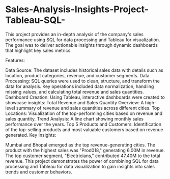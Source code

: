 # Sales-Analysis-Insights-Project-Tableau-SQL-

This project provides an in-depth analysis of the company's sales performance using SQL for data processing and Tableau for visualization. The goal was to deliver actionable insights through dynamic dashboards that highlight key sales metrics.

Features:

Data Source: The dataset includes historical sales data with details such as location, product categories, revenue, and customer segments.
Data Processing: SQL queries were used to clean, structure, and transform the data for analysis. Key operations included data normalization, handling missing values, and calculating total revenue and sales quantities.
Dashboard Creation: Using Tableau, interactive dashboards were created to showcase insights:
Total Revenue and Sales Quantity Overview: A high-level summary of revenue and sales quantities across different cities.
Top Locations: Visualization of the top-performing cities based on revenue and sales quantity.
Trend Analysis: A line chart showing monthly sales performance over the years.
Top 5 Products and Customers: Identification of the top-selling products and most valuable customers based on revenue generated.
Key Insights:

Mumbai and Bhopal emerged as the top revenue-generating cities.
The product with the highest sales was "Prod018," generating 6.00M in revenue.
The top customer segment, "Electricians," contributed 47.40M to the total revenue.
This project demonstrates the power of combining SQL for data processing and Tableau for data visualization to gain insights into sales trends and customer behaviors.

